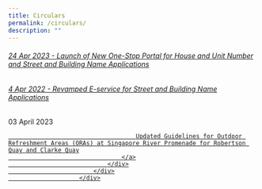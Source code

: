 ```yaml
---
title: Circulars
permalink: /circulars/
description: ""
---
```

<h6><a href="/circulars/2023-01/">24 Apr 2023 - Launch of New One-Stop Portal for House and Unit Number and Street and Building Name Applications</a></h6>
<h6><a href="/circulars/2022-01/">4 Apr 2022 - Revamped E-service for Street and Building Name Applications</a></h6>

<div class="horizontal-box">
                            <div class="col-md-3 col-sm-3 col-xs-12 no-lr-padding">
                                <div class="text">
                                    03&nbsp;April&nbsp;2023
                                </div>
                            </div>
                            <div class="col-md-9 col-sm-9 col-xs-12 no-lr-padding">
                                <div class="text">
                                     <a href="/uol/Corporate/Guidelines/Circulars/dc23-05">
                                   
                                        Updated Guidelines for Outdoor Refreshment Areas (ORAs) at Singapore River Promenade for Robertson Quay and Clarke Quay
                                    </a>
                                </div>
                            </div>
                        </div>